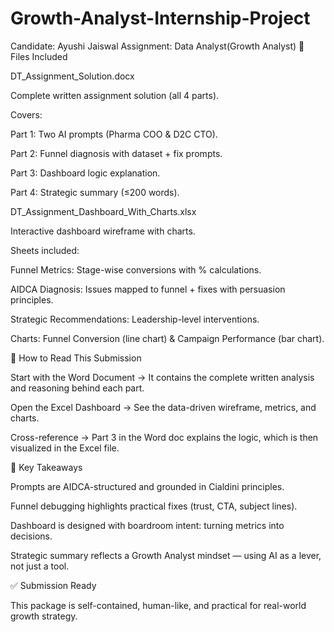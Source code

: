 # Growth-Analyst-Internship-Project

Candidate: Ayushi Jaiswal
Assignment: Data Analyst(Growth Analyst)
📂 Files Included

DT_Assignment_Solution.docx

Complete written assignment solution (all 4 parts).

Covers:

Part 1: Two AI prompts (Pharma COO & D2C CTO).

Part 2: Funnel diagnosis with dataset + fix prompts.

Part 3: Dashboard logic explanation.

Part 4: Strategic summary (≤200 words).

DT_Assignment_Dashboard_With_Charts.xlsx

Interactive dashboard wireframe with charts.

Sheets included:

Funnel Metrics: Stage-wise conversions with % calculations.

AIDCA Diagnosis: Issues mapped to funnel + fixes with persuasion principles.

Strategic Recommendations: Leadership-level interventions.

Charts: Funnel Conversion (line chart) & Campaign Performance (bar chart).

🧠 How to Read This Submission

Start with the Word Document → It contains the complete written analysis and reasoning behind each part.

Open the Excel Dashboard → See the data-driven wireframe, metrics, and charts.

Cross-reference → Part 3 in the Word doc explains the logic, which is then visualized in the Excel file.

🎯 Key Takeaways

Prompts are AIDCA-structured and grounded in Cialdini principles.

Funnel debugging highlights practical fixes (trust, CTA, subject lines).

Dashboard is designed with boardroom intent: turning metrics into decisions.

Strategic summary reflects a Growth Analyst mindset — using AI as a lever, not just a tool.

✅ Submission Ready

This package is self-contained, human-like, and practical for real-world growth strategy.
